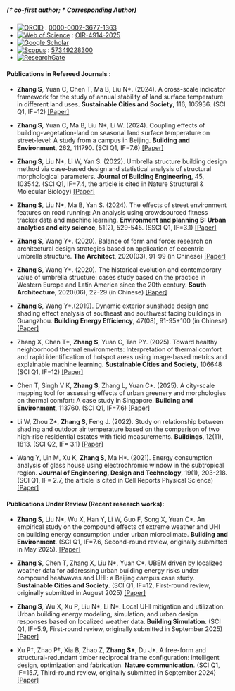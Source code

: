 ##### († co-first author; * Corresponding Author)
- [![ORCID](https://img.shields.io/badge/ORCID-green?style=flat&logo=orcid&logoColor=white)](https://orcid.org/0000-0002-3677-1363) : [0000-0002-3677-1363](https://orcid.org/0000-0002-3677-1363)
- [![Web of Science](https://img.shields.io/badge/Web%20of%20Science-darkblue?style=flat&logo=webofscience&logoColor=white)](https://www.webofscience.com/wos/author/record/OIR-4914-2025) : [OIR-4914-2025](https://www.webofscience.com/wos/author/record/OIR-4914-2025)
- [![Google Scholar](https://img.shields.io/badge/Google%20Scholar-blue?style=flat&logo=googlescholar&logoColor=white)](https://scholar.google.com/citations?user=GW_6fuUAAAAJ)
- [![Scopus](https://img.shields.io/badge/Scopus-%23FF6A00?style=flat&logo=scopus&logoColor=white)](https://www.scopus.com/authid/detail.uri?authorId=57349228300) : [57349228300](https://www.scopus.com/authid/detail.uri?authorId=57349228300)
- [![ResearchGate](https://img.shields.io/badge/ResearchGate-%2362A94E?style=flat&logo=researchgate&logoColor=white)](https://www.researchgate.net/profile/Shuyang-Zhang-17/research)  


#### <strong>Publications in Refereed Journals </strong>:

- <strong>Zhang S</strong>, Yuan C, Chen T, Ma B, Liu N*. (2024). A cross-scale indicator framework for the study of annual stability of land surface temperature in different land uses. <strong>Sustainable Cities and Society</strong>, 116, 105936. (SCI Q1, IF=12) [[Paper]](https://doi.org/10.1016/j.scs.2024.105936)

- <strong>Zhang S</strong>, Yuan C, Ma B, Liu N*, Li W. (2024). Coupling effects of building-vegetation-land on seasonal land surface temperature on street-level: A study from a campus in Beijing. <strong>Building and Environment</strong>, 262, 111790. (SCI Q1, IF=7.6) [[Paper]](https://doi.org/10.1016/j.buildenv.2024.111790)

- <strong>Zhang S</strong>, Liu N*, Li W, Yan S. (2022). Umbrella structure building design method via case-based design and statistical analysis of structural morphological parameters. <strong>Journal of Building Engineering</strong>, 45, 103542. (SCI Q1, IF=7.4, the article is cited in Nature Structural & Molecular Biology) [[Paper]](https://doi.org/10.1016/j.jobe.2021.103542)

- <strong>Zhang S</strong>, Liu N*, Ma B, Yan S. (2024). The effects of street environment features on road running: An analysis using crowdsourced fitness tracker data and machine learning. <strong>Environment and planning B: Urban analytics and city science</strong>, 51(2), 529-545. (SSCI Q1, IF=3.1) [[Paper]](https://doi.org/10.1177/23998083231185589)

- <strong>Zhang S</strong>, Wang Y*. (2020). Balance of form and force: research on architectural design strategies based on application of eccentric umbrella structure. <strong>The Architect</strong>, 2020(03), 91-99 (in Chinese) [[Paper]](https://d.wanfangdata.com.cn/periodical/jzs202003013)

- <strong>Zhang S</strong>, Wang Y*. (2020). The historical evolution and contemporary value of umbrella structure: cases study based on the practice in Western Europe and Latin America since the 20th century. <strong>South Architecture</strong>, 2020(06), 22-29 (in Chinese) [[Paper]](https://d.wanfangdata.com.cn/periodical/nfjz202006004)

- <strong>Zhang S</strong>, Wang Y*.(2019). Dynamic exterior sunshade design and shading effect analysis of southeast and southwest facing buildings in Guangzhou. <strong>Building Energy Efficiency</strong>, 47(08), 91-95+100 (in Chinese) [[Paper]](https://d.wanfangdata.com.cn/periodical/fcyyy201908022)

- Zhang X, Chen T*, <strong>Zhang S</strong>, Yuan C, Tan PY. (2025). Toward healthy neighborhood thermal environments: Interpretation of thermal comfort and rapid identification of hotspot areas using image-based metrics and explainable machine learning. <strong>Sustainable Cities and Society</strong>, 106648 (SCI Q1, IF=12) [[Paper]](https://doi.org/10.1016/j.scs.2025.106648)

- Chen T, Singh V K, <strong>Zhang S</strong>, Zhang L, Yuan C*. (2025). A city-scale mapping tool for assessing effects of urban greenery and morphologies on thermal comfort: A case study in Singapore. <strong>Building and Environment</strong>, 113760. (SCI Q1, IF=7.6) [[Paper]](https://doi.org/10.1016/j.buildenv.2025.113760)

- Li W, Zhou Z*, <strong>Zhang S</strong>, Feng J. (2022). Study on relationship between shading and outdoor air temperature based on the comparison of two high-rise residential estates with field measurements. <strong>Buildings</strong>, 12(11), 1813. (SCI Q2, IF= 3.1) [[Paper]](https://doi.org/10.3390/buildings12111813)

- Wang Y, Lin M, Xu K, <strong>Zhang S</strong>, Ma H*. (2021). Energy consumption analysis of glass house using electrochromic window in the subtropical region. <strong>Journal of Engineering, Design and Technology</strong>, 19(1), 203-218. (SCI Q1, IF= 2.7, the article is cited in Cell Reports Physical Science)  [[Paper]](https://doi.org/10.1108/JEDT-12-2019-0348)  

#### <strong> Publications Under Review </strong> (Recent research works):

- <strong>Zhang S</strong>, Liu N*, Wu X, Han Y, Li W, Guo F, Song X, Yuan C*. An empirical study on the compound effects of extreme weather and UHI on building energy consumption under urban microclimate. <strong>Building and Environment</strong>. (SCI Q1, IF=7.6, Second-round review, originally submitted in May 2025). [[Paper]](https://papers.ssrn.com/sol3/papers.cfm?abstract_id=5552898)

- <strong>Zhang S</strong>, Chen T, Zhang X, Liu N*, Yuan C*. UBEM driven by localized weather data for addressing urban building energy risks under compound heatwaves and UHI: a Beijing campus case study. <strong>Sustainable Cities and Society</strong>. (SCI Q1, IF=12, First-round review, originally submitted in August 2025) [[Paper]](https://papers.ssrn.com/sol3/papers.cfm?abstract_id=5555721) 

- <strong>Zhang S</strong>, Wu X, Xu P, Liu N*, Li N*. Local UHI mitigation and utilization: Urban building energy modeling, simulation, and urban design responses based on localized weather data. <strong>Building Simulation</strong>. (SCI Q1, IF=5.9, First-round review, originally submitted in September 2025) [[Paper]](https://papers.ssrn.com/sol3/papers.cfm?abstract_id=5555862)

- Xu P†, Zhao P†, Xia B, Zhao Z, <strong>Zhang S*</strong>, Du J*. A free-form and structural-redundant timber reciprocal frame configuration: intelligent design, optimization and fabrication. <strong>Nature communication</strong>. (SCI Q1, IF=15.7, Third-round review, originally submitted in September 2024) [[Paper]](https://doi.org/10.21203/rs.3.rs-4799666/v1)

